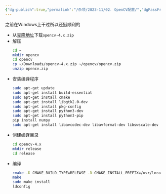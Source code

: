 ```yaml
---
{"dg-publish":true,"permalink":"/杂项/2023-11/02. OpenCV配置/","dgPassFrontmatter":true}
---
```


之前在Windows上干过所以还挺顺利的
- 从[克隆地址](https://github.com/opencv/opencv)下载`opencv-4.x.zip`
- 解压
	```bash
	cd ~
	mkdir opencv
	cd opencv
	cp ~/Downloads/opencv-4.x.zip ~/opencv/opencv.zip
	unzip opencv.zip
	```
- 安装编译程序
	```bash
	sudo apt-get update
	sudo apt-get install build-essential
	sudo apt-get install cmake
	sudo apt-get install libgtk2.0-dev
	sudo apt-get install pkg-config
	sudo apt-get install python3-dev
	sudo apt-get install python3-pip
	pip install numpy
	sudo apt-get install libavcodec-dev libavformat-dev libswscale-dev libjpeg-dev libpng-dev libtiff-dev
	```
- 创建编译目录
	```bash
	cd opencv-4.x
	mkdir release
	cd release
	```
- 编译
	```bash
	cmake -D CMAKE_BUILD_TYPE=RELEASE -D CMAKE_INSTALL_PREFIX=/usr/local ..
	make
	sudo make install
	ldconfig
	```